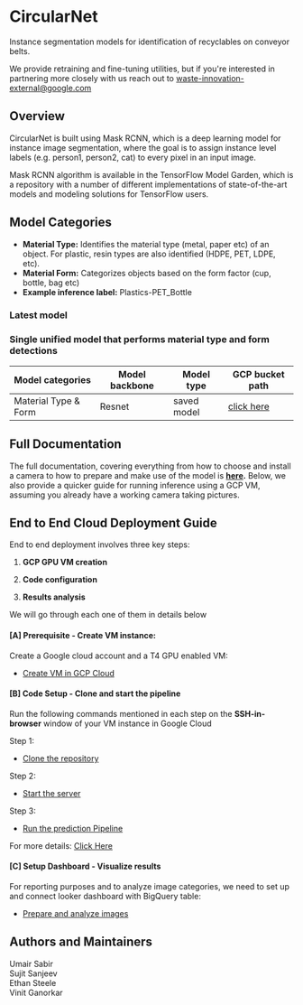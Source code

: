 # CircularNet

Instance segmentation models for identification of recyclables on conveyor
belts.

We provide retraining and fine-tuning utilities, but if you're interested in
partnering more closely with us reach out to
waste-innovation-external@google.com

## Overview

CircularNet is built using Mask RCNN, which is a deep learning model for
instance image segmentation, where the goal is to assign instance level labels
(e.g. person1, person2, cat) to every pixel in an input image.

Mask RCNN algorithm is available in the TensorFlow Model Garden, which is a
repository with a number of different implementations of state-of-the-art models
and modeling solutions for TensorFlow users.

## Model Categories

-   **Material Type:** Identifies the material type (metal, paper etc) of an
    object. For plastic, resin types are also identified (HDPE, PET, LDPE, etc).
-   **Material Form:** Categorizes objects based on the form factor (cup,
    bottle, bag etc)
-   **Example inference label:** Plastics-PET_Bottle

### Latest model
### Single unified model that performs material type and form detections

Model categories | Model backbone | Model type  | GCP bucket path |
| ------ | ------ | ----- | ------ |
Material Type & Form | Resnet | saved model | [click here](https://storage.googleapis.com/tf_model_garden/vision/waste_identification_ml/Jan2025_ver2_merged_1024_1024.zip)

## Full Documentation

The full documentation, covering everything from how to choose and install
a camera to how to prepare and make use of the model is **[here](circularnet-docs/content/_index.md).**
Below, we also provide a quicker guide for running inference using a GCP VM,
assuming you already have a working camera taking pictures.

## End to End Cloud Deployment Guide

End to end deployment involves three key steps:

1. **GCP GPU VM creation**

2. **Code configuration**

3. **Results analysis**

We will go through each one of them in details below

#### [A] Prerequisite - Create VM instance:
Create a Google cloud account and a T4 GPU enabled VM:

- [Create VM in GCP Cloud](circularnet-docs/content/deploy-cn/before-you-begin.md)

#### [B] Code Setup - Clone and start the pipeline

Run the following commands mentioned in each step on the **SSH-in-browser**
window of your VM instance in Google Cloud

Step 1:

- [Clone the repository](circularnet-docs/content/deploy-cn/clone-repo.md)

Step 2:

- [Start the server](circularnet-docs/content/deploy-cn/start-server.md)

Step 3:

- [Run the prediction Pipeline](circularnet-docs/content/deploy-cn/start-client.md)

For more details: [Click Here](circularnet-docs/content/analyze-data/prediction-pipeline-in-cloud.md)

#### [C] Setup Dashboard - Visualize results

For reporting purposes and to analyze image categories, we need to set up and
connect looker dashboard with BigQuery table:

-  [Prepare and analyze images](circularnet-docs/content/view-data/configure-dashboard.md)

## Authors and Maintainers
Umair Sabir \
Sujit Sanjeev \
Ethan Steele \
Vinit Ganorkar